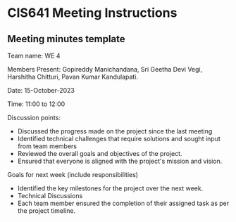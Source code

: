 # CIS641 Meeting Instructions

## Meeting minutes template
Team name: WE 4

Members Present: Gopireddy Manichandana, Sri Geetha Devi Vegi, Harshitha Chitturi, Pavan Kumar Kandulapati.

Date: 15-October-2023

Time: 11:00 to 12:00

Discussion points:

* Discussed the progress made on the project since the last meeting
* Identified technical challenges that require solutions and sought input from team members
* Reviewed the overall goals and objectives of the project.
* Ensured that everyone is aligned with the project's mission and vision.

Goals for next week (include responsibilities)

*  Identified the key milestones for the project over the next week.
* Technical Discussions
* Each team member ensured the completion of their assigned task as per the project timeline.